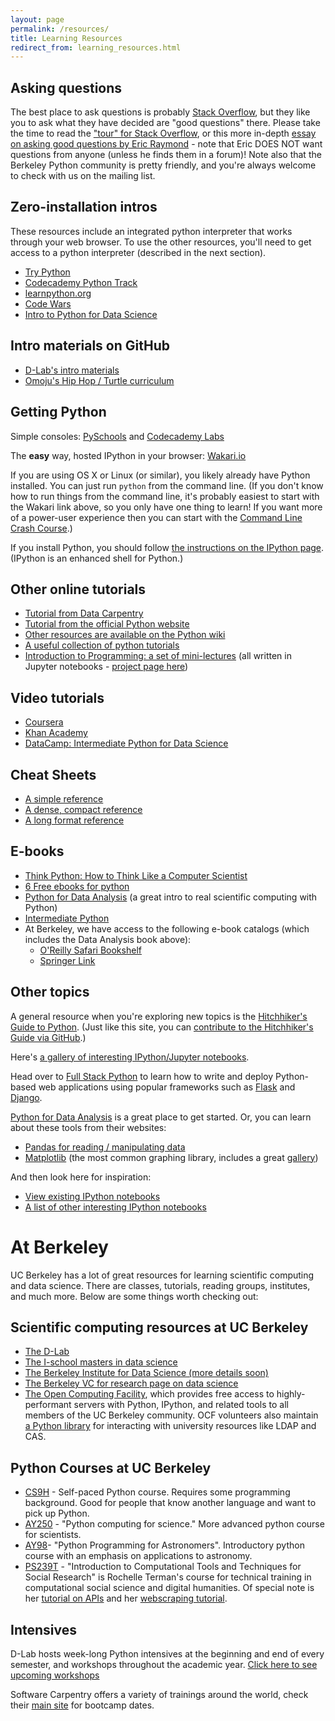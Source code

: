 ```yaml
---
layout: page
permalink: /resources/
title: Learning Resources
redirect_from: learning_resources.html
---
```



## Asking questions

The best place to ask questions is probably [Stack
Overflow](http://stackoverflow.com), but they like you to ask what they have
decided are "good questions" there. Please take the time to read the ["tour" for
Stack Overflow](http://stackoverflow.com/tour), or this more in-depth [essay on
asking good questions by Eric
Raymond](http://catb.org/~esr/faqs/smart-questions.html) - note that Eric DOES
NOT want questions from anyone (unless he finds them in a forum)! Note also that
the Berkeley Python community is pretty friendly, and you're always welcome to
check with us on the mailing list.

## Zero-installation intros

These resources include an integrated python interpreter that
works through your web browser. To use the other resources, you'll
need to get access to a python interpreter (described in the next
section).

 - [Try Python](https://try-python.appspot.com/)
 - [Codecademy Python Track](http://www.codecademy.com/tracks/python)
 - [learnpython.org](http://www.learnpython.org/)
 - [Code Wars](http://www.codewars.com)
 - [Intro to Python for Data Science](https://www.datacamp.com/courses/intro-to-python-for-data-science)

## Intro materials on GitHub

 - [D-Lab's intro materials](https://github.com/dlab-berkeley/python-for-everything)
 - [Omoju's Hip Hop / Turtle curriculum](https://github.com/davclark/ultra_scrapr)

## Getting Python

Simple consoles: [PySchools](http://doc.pyschools.com/console) and [Codecademy
Labs](http://labs.codecademy.com)

The **easy** way, hosted IPython in your browser: [Wakari.io](http://wakari.io)

If you are using OS X or Linux (or similar), you likely already have Python
installed. You can just run `python` from the command line. (If you don't know
how to run things from the command line, it's probably easiest to start with the
Wakari link above, so you only have one thing to learn! If you want more of a
power-user experience then you can start with the [Command Line Crash
Course](http://cli.learncodethehardway.org/).)

If you install Python, you should follow [the instructions on
the IPython page](http://ipython.org/install.html). (IPython is an enhanced shell for Python.)

## Other online tutorials

 - [Tutorial from Data Carpentry](http://www.datacarpentry.org/python-ecology)
 - [Tutorial from the official Python website](http://docs.python.org/2/tutorial/)
 - [Other resources are available on the Python wiki](http://wiki.python.org/moin/BeginnersGuide)
 - [A useful collection of python tutorials](http://pythontips.com/2013/09/01/best-python-resources/)
 - [Introduction to Programming: a set of mini-lectures](http://introtopython.org/) (all written in Jupyter notebooks - [project page here](https://github.com/ehmatthes/intro_programming))

## Video tutorials
 - [Coursera](https://www.coursera.org/course/interactivepython)
 - [Khan Academy](https://www.khanacademy.org/science/computer-science)
 - [DataCamp: Intermediate Python for Data Science](https://www.datacamp.com/courses/intermediate-python-for-data-science)

## Cheat Sheets

 - [A simple reference](http://www.cogsci.rpi.edu/~destem/gamedev/python.pdf)
 - [A dense, compact reference](http://sleet.aos.wisc.edu/~gpetty/wp/wp-content/uploads/2011/10/Python_qr.pdf)
 - [A long format reference](http://new.math.uiuc.edu/math198/repo/math198/week3/SturtPythonReference.pdf)

## E-books

 - [Think Python: How to Think Like a Computer Scientist](http://www.greenteapress.com/thinkpython/thinkpython.html)
 - [6 Free ebooks for python](http://readwrite.com/2011/03/25/python-is-an-increasingly-popu)
 - [Python for Data Analysis](http://proquest.safaribooksonline.com/book/programming/python/9781449323592)
   (a great intro to real scientific computing with Python)
 - [Intermediate Python](http://book.pythontips.com)
 - At Berkeley, we have access to the following e-book catalogs (which includes the Data Analysis book above):
    - [O'Reilly Safari Bookshelf](http://proquest.safaribooksonline.com/)
    - [Springer Link](http://link.springer.com/search?facet-content-type=%22Book%22)

## Other topics

A general resource when you're exploring new topics is the [Hitchhiker's Guide
to Python](http://docs.python-guide.org/en/latest/). (Just like this site, you
can [contribute to the Hitchhiker's Guide via
GitHub](https://github.com/kennethreitz/python-guide).)

Here's [a gallery of interesting IPython/Jupyter notebooks](https://github.com/ipython/ipython/wiki/A-gallery-of-interesting-IPython-Notebooks#introductory-tutorials).

Head over to [Full Stack Python](http://fullstackpython.com/) to learn how to write and deploy Python-based web applications using popular frameworks such as [Flask](http://flask.pocoo.org/) and [Django](https://www.djangoproject.com/).

[Python for Data Analysis](http://proquest.safaribooksonline.com/book/programming/python/9781449323592) is a great place to get started.
Or, you can learn about these tools from their websites:

 - [Pandas for reading / manipulating data](http://pandas.pydata.org/)
 - [Matplotlib](http://matplotlib.org/index.html) (the most common graphing library, includes a great
   [gallery](http://matplotlib.org/gallery.html))

And then look here for inspiration:

 - [View existing IPython notebooks](http://nbviewer.ipython.org/)
 - [A list of other interesting IPython notebooks](https://github.com/ipython/ipython/wiki/A-gallery-of-interesting-IPython-Notebooks)

# At Berkeley
UC Berkeley has a lot of great resources for learning scientific computing and
data science.  There are classes, tutorials, reading groups, institutes, and
much more.  Below are some things worth checking out:

## Scientific computing resources at UC Berkeley
- [The D-Lab](http://dlab.berkeley.edu)
- [The I-school masters in data science](http://datascience.berkeley.edu)
- [The Berkeley Institute for Data Science (more details soon)](http://vcresearch.berkeley.edu/datascience/bids-launch-dec-12)
- [The Berkeley VC for research page on data science](http://vcresearch.berkeley.edu/datascience)
- [The Open Computing Facility](https://www.ocf.berkeley.edu/), which provides
  free access to highly-performant servers with Python, IPython, and related
  tools to all members of the UC Berkeley community. OCF volunteers also
  maintain [a Python library](https://github.com/ocf/ocflib) for interacting
  with university resources like LDAP and CAS.

## Python Courses at UC Berkeley
- [CS9H](http://www-inst.eecs.berkeley.edu/~selfpace/class/cs9h/index.shtml) - Self-paced Python course. Requires some programming background. Good for people that know another language and want to pick up Python.
- [AY250](http://profjsb.github.io/python-seminar/) - "Python computing for science." More advanced python course for scientists.
- [AY98](http://ugastro.berkeley.edu/pydecal/)- "Python Programming for Astronomers". Introductory python course with an emphasis on applications to astronomy.
- [PS239T](https://github.com/rochelleterman/PS239T) - "Introduction to Computational Tools and Techniques for Social Research" is Rochelle Terman's course for technical training in computational social science and digital humanities. Of special note is her [tutorial on APIs](https://github.com/rochelleterman/PS239T/tree/master/09_APIs) and her [webscraping tutorial](https://github.com/rochelleterman/PS239T).

## Intensives

D-Lab hosts week-long Python intensives at the beginning and end of every semester, and workshops throughout the academic year. [Click here to see upcoming workshops](http://dlab.berkeley.edu/training?field_training_type_tid=All&body_value=python)

Software Carpentry offers a variety of trainings around the world, check their
[main site](http://software-carpentry.org/bootcamps/index.html) for bootcamp
dates.
